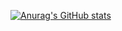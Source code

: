 [![Anurag's GitHub stats](https://github-readme-stats.vercel.app/api?username=AeaZer)](https://github.com/anuraghazra/github-readme-stats)
